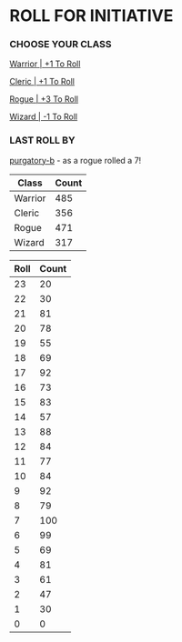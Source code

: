 # ROLL FOR INITIATIVE
### CHOOSE YOUR CLASS

[Warrior | +1 To Roll](https://github.com/benjaminsampica/benjaminsampica/issues/new?title=roll%7Cwarrior&body=Just+click+%27Submit+new+issue%27.)

[Cleric | +1 To Roll](https://github.com/benjaminsampica/benjaminsampica/issues/new?title=roll%7Ccleric&body=Just+click+%27Submit+new+issue%27.)

[Rogue | +3 To Roll](https://github.com/benjaminsampica/benjaminsampica/issues/new?title=roll%7Crogue&body=Just+click+%27Submit+new+issue%27.)

[Wizard | -1 To Roll](https://github.com/benjaminsampica/benjaminsampica/issues/new?title=roll%7Cwizard&body=Just+click+%27Submit+new+issue%27.)
### LAST ROLL BY
[purgatory-b](https://www.github.com/purgatory-b) - as a rogue rolled a 7!

|Class|Count|
|-|-|
|Warrior|485|
|Cleric|356|
|Rogue|471|
|Wizard|317|

|Roll|Count|
|-|-|
|23|20
|22|30
|21|81
|20|78
|19|55
|18|69
|17|92
|16|73
|15|83
|14|57
|13|88
|12|84
|11|77
|10|84
|9|92
|8|79
|7|100
|6|99
|5|69
|4|81
|3|61
|2|47
|1|30
|0|0
